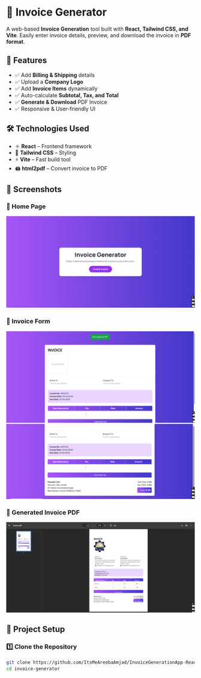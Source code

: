 # 🧾 Invoice Generator  

A web-based **Invoice Generation** tool built with **React, Tailwind CSS, and Vite**. Easily enter invoice details, preview, and download the invoice in **PDF format**.  

## 🚀 Features  

- ✅ Add **Billing & Shipping** details  
- ✅ Upload a **Company Logo**  
- ✅ Add **Invoice Items** dynamically  
- ✅ Auto-calculate **Subtotal, Tax, and Total**  
- ✅ **Generate & Download** PDF Invoice  
- ✅ Responsive & User-friendly UI  

## 🛠️ Technologies Used  

- ⚛️ **React** – Frontend framework  
- 🎨 **Tailwind CSS** – Styling  
- ⚡ **Vite** – Fast build tool  
- 🖨️ **html2pdf** – Convert invoice to PDF  

## 📸 Screenshots  

### 📌 Home Page  
![Home Page](https://github.com/ItsMeAreebaAmjad/InvoiceGenerationApp-React/blob/main/image1.png)  

### 📌 Invoice Form  
![Invoice Form](https://github.com/ItsMeAreebaAmjad/InvoiceGenerationApp-React/blob/main/image2.png)
![Invoice Form2](https://github.com/ItsMeAreebaAmjad/InvoiceGenerationApp-React/blob/main/image3.png)

### 📌 Generated Invoice PDF  
![Generated Invoice](https://github.com/ItsMeAreebaAmjad/InvoiceGenerationApp-React/blob/main/image4.png)  


## 📂 Project Setup  

### 1️⃣ Clone the Repository  

```bash
git clone https://github.com/ItsMeAreebaAmjad/InvoiceGenerationApp-React
cd invoice-generator
